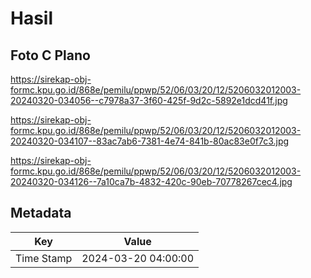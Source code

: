 # Hasil

## Foto C Plano

https://sirekap-obj-formc.kpu.go.id/868e/pemilu/ppwp/52/06/03/20/12/5206032012003-20240320-034056--c7978a37-3f60-425f-9d2c-5892e1dcd41f.jpg

https://sirekap-obj-formc.kpu.go.id/868e/pemilu/ppwp/52/06/03/20/12/5206032012003-20240320-034107--83ac7ab6-7381-4e74-841b-80ac83e0f7c3.jpg

https://sirekap-obj-formc.kpu.go.id/868e/pemilu/ppwp/52/06/03/20/12/5206032012003-20240320-034126--7a10ca7b-4832-420c-90eb-70778267cec4.jpg


## Metadata

| Key        | Value               |
| ---------- | ------------------- |
| Time Stamp | 2024-03-20 04:00:00 |



